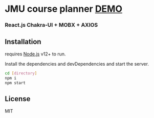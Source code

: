 # JMU course planner [DEMO](https://jmu-course-planner.ml)


### React.js Chakra-UI + MOBX + AXIOS 

## Installation

requires [Node.js](https://nodejs.org/) v12+ to run.

Install the dependencies and devDependencies and start the server.

```sh
cd [directory]
npm i
npm start
```

## License
MIT
